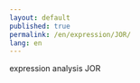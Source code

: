 ```yaml
---
layout: default
published: true
permalink: /en/expression/JOR/
lang: en
---
```


expression analysis JOR
